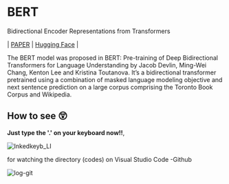 # BERT
Bidirectional Encoder Representations from Transformers

|  [PAPER](https://arxiv.org/abs/1810.04805)  |  [Hugging Face](https://arxiv.org/abs/1810.04805)  |  

The BERT model was proposed in BERT: Pre-training of Deep Bidirectional Transformers for Language Understanding by Jacob Devlin, Ming-Wei Chang, Kenton Lee and Kristina Toutanova. It’s a bidirectional transformer pretrained using a combination of masked language modeling objective and next sentence prediction on a large corpus comprising the Toronto Book Corpus and Wikipedia.

## How to see 😲

**Just type the '.' on your keyboard now!!**, 

![Inkedkeyb_LI](https://user-images.githubusercontent.com/46081500/157036957-1af65660-cf8d-4f03-891d-4d951d88d861.jpg)


for watching the directory (codes) on Visual Studio Code -Github

 
![log-git](https://user-images.githubusercontent.com/46081500/157036461-226dca5a-03a7-41dc-a821-e85c1189089b.PNG)
